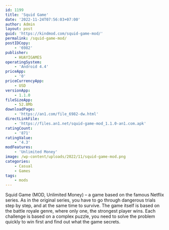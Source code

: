 ```yaml
---
id: 1199
title: 'Squid Game'
date: '2022-11-24T07:56:03+07:00'
author: Admin
layout: post
guid: 'https://kindmod.com/squid-game-mod/'
permalink: /squid-game-mod/
postIDCopy:
    - '6982'
publisher:
    - HUAYIGAMES
operatingSystem:
    - 'Android 4.4'
priceApp:
    - '0'
priceCurrencyApp:
    - USD
versionApp:
    - 1.1.0
fileSizeApp:
    - 52.8Mb
downloadPage:
    - 'https://an1.com/file_6982-dw.html'
directLinkFile:
    - 'https://files.an1.net/squid-game-mod_1.1.0-an1.com.apk'
ratingCount:
    - '871'
ratingValue:
    - '4.3'
modFeatures:
    - 'Unlimited Money'
image: /wp-content/uploads/2022/11/squid-game-mod.png
categories:
    - Casual
    - Games
tags:
    - mods
---
```


Squid Game (MOD, Unlimited Money) – a game based on the famous Netflix series. As in the original series, you have to go through dangerous trials step by step, and at the same time to survive. The game itself is based on the battle royale genre, where only one, the strongest player wins. Each challenge is based on a complex puzzle, you need to solve the problem quickly to win first and find out what the game secrets.